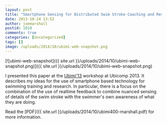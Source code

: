 ```yaml
---
layout: post
title: "Smartphone Sensing for Distributed Swim Stroke Coaching and Research"
date: 2013-10-24 13:52
author: joemarshall
postid: 1010
comments: true
categories: [Uncategorized]
tags: []
image: /uploads/2014/10/ubimi-web-snapshot.png
---
```

[![ubimi-web-snapshot]({{ site.url }}/uploads/2014/10/ubimi-web-snapshot.png)]({{ site.url }}/uploads/2014/10/ubimi-web-snapshot.png)

I presented this paper at the [Ubimi'13](http://ubimi.blogspot.co.uk/) workshop at Ubicomp 2013. It describes my ideas for the use of smartphone based technology for swimming training and research. In particular, there is a focus on the combination of the use of realtime feedback to combine nuanced sensing of details of the swim stroke with the swimmer's own awareness of what they are doing.

Read the [PDF]({{ site.url }}/uploads/2014/10/ubimi400-marshall.pdf) for more information.

